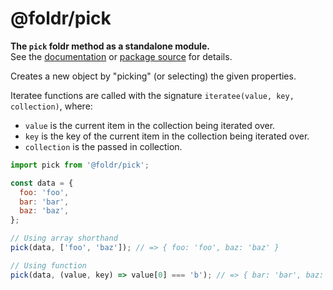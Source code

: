 # @foldr/pick

**The `pick` foldr method as a standalone module.**    
See the [documentation](http://foldr.com/0.0.0/pick) or [package source](https:/github.com/CloudVessel/foldr/blob/master/packages/categories/pick/src/index.js) for details.

Creates a new object by "picking" (or selecting) the given properties.

Iteratee functions are called with the signature `iteratee(value, key, collection)`, where:
- `value` is the current item in the collection being iterated over.
- `key` is the key of the current item in the collection being iterated over.
- `collection` is the passed in collection.

```js
import pick from '@foldr/pick';

const data = {
  foo: 'foo',
  bar: 'bar',
  baz: 'baz',
};

// Using array shorthand
pick(data, ['foo', 'baz']); // => { foo: 'foo', baz: 'baz' }

// Using function
pick(data, (value, key) => value[0] === 'b'); // => { bar: 'bar', baz: 'baz' }
```
